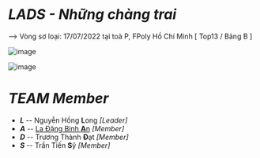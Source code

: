 # ***LADS - Những chàng trai***

--> Vòng sơ loại: 17/07/2022 tại toà P, FPoly Hồ Chí Minh [ Top13 / Bảng B ]

![image](https://user-images.githubusercontent.com/90229487/181056829-2e009306-c140-4b33-9fca-f050cad36544.png)

![image](https://user-images.githubusercontent.com/90229487/218398216-88ee1322-ebfa-468c-a877-202a47adaac4.png)


# ***TEAM Member***
- ***L*** -- Nguyễn Hồng **L**ong *[Leader]*
- ***A*** -- [La Đặng Bình **A**n](https://github.com/AnLaVN)  *[Member]*
- ***D*** -- Trương Thành **Đ**ạt *[Member]*
- ***S*** -- Trần Tiến **S**ỹ     *[Member]*
